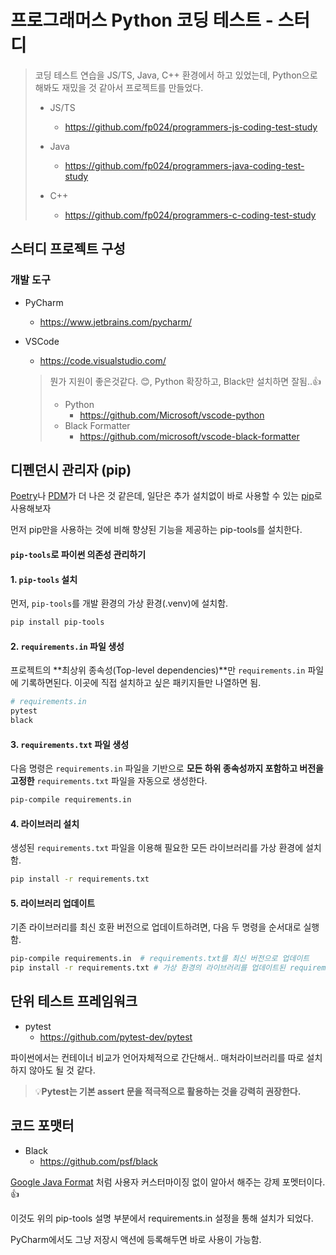 # 프로그래머스 Python 코딩 테스트 - 스터디

> 코딩 테스트 연습을 JS/TS, Java, C++ 환경에서 하고 있었는데, Python으로 해봐도 재밌을 것 같아서 프로젝트를 만들었다.
>
> * JS/TS
>   * https://github.com/fp024/programmers-js-coding-test-study
>
> * Java
>   * https://github.com/fp024/programmers-java-coding-test-study
> * C++
>   * https://github.com/fp024/programmers-c-coding-test-study
>



## 스터디 프로젝트  구성

### 개발 도구

* PyCharm
  * https://www.jetbrains.com/pycharm/
* VSCode
  
  * https://code.visualstudio.com/
  
  > 뭔가 지원이 좋은것같다. 😊,  Python 확장하고, Black만 설치하면 잘됨..👍
  >
  > * Python
  >   * https://github.com/Microsoft/vscode-python
  > * Black Formatter
  >   * https://github.com/microsoft/vscode-black-formatter





## 디펜던시 관리자 (pip)

[Poetry](https://github.com/python-poetry/poetry)나 [PDM](https://github.com/pdm-project/pdm)가 더 나은 것 같은데, 일단은 추가 설치없이 바로 사용할 수 있는 [pip](https://github.com/pypa/pip)로 사용해보자

먼저 pip만을 사용하는 것에 비해 향샹된 기능을 제공하는 pip-tools를 설치한다.



#### `pip-tools`로 파이썬 의존성 관리하기

#### 1\. `pip-tools` 설치

먼저, `pip-tools`를 개발 환경의 가상 환경(.venv)에 설치함.

```sh
pip install pip-tools
```

#### 2\. `requirements.in` 파일 생성

프로젝트의 \*\*최상위 종속성(Top-level dependencies)\*\*만 `requirements.in` 파일에 기록하면된다. 이곳에 직접 설치하고 싶은 패키지들만 나열하면 됨.

```sh
# requirements.in
pytest
black
```

#### 3\. `requirements.txt` 파일 생성

다음 명령은 `requirements.in` 파일을 기반으로 **모든 하위 종속성까지 포함하고 버전을 고정한** `requirements.txt` 파일을 자동으로 생성한다.

```sh
pip-compile requirements.in
```

#### 4\. 라이브러리 설치

생성된 `requirements.txt` 파일을 이용해 필요한 모든 라이브러리를 가상 환경에 설치함.

```sh
pip install -r requirements.txt
```

#### 5\. 라이브러리 업데이트

기존 라이브러리를 최신 호환 버전으로 업데이트하려면, 다음 두 명령을 순서대로 실행함.

```sh
pip-compile requirements.in  # requirements.txt를 최신 버전으로 업데이트
pip install -r requirements.txt # 가상 환경의 라이브러리를 업데이트된 requirements.txt에 맞춰 설치/업데이트
```





## 단위 테스트 프레임워크

* pytest
  * https://github.com/pytest-dev/pytest

파이썬에서는 컨테이너 비교가 언어자체적으로 간단해서.. 매처라이브러리를 따로 설치하지 않아도 될 것 같다.

> 💡**Pytest는 기본 assert 문을 적극적으로 활용하는 것을 강력히 권장한다.**



## 코드 포맷터

* Black
  * https://github.com/psf/black

[Google Java Format](https://github.com/google/google-java-format) 처럼 사용자 커스터마이징 없이 알아서 해주는 강제 포멧터이다. 👍

이것도 위의 pip-tools 설명 부분에서  requirements.in 설정을 통해 설치가 되었다.

PyCharm에서도 그냥 저장시 액션에 등록해두면 바로 사용이 가능함. 

